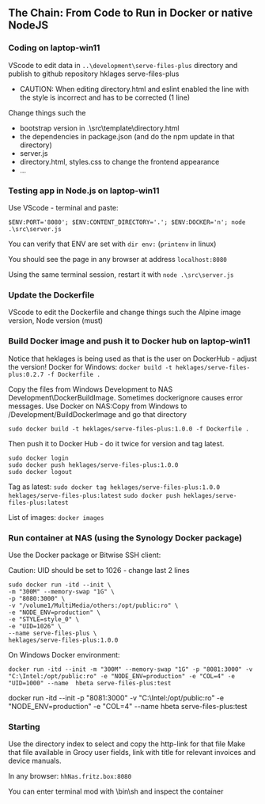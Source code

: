 ## The Chain: From Code to Run in Docker or native NodeJS

### Coding on laptop-win11

VScode to edit data in `..\development\serve-files-plus` directory and publish to github repository hklages serve-files-plus

- CAUTION: When editing directory.html and eslint enabled the line with the style is incorrect and has to be corrected (1 line)

Change things such the

- bootstrap version in .\src\template\directory.html
- the dependencies in package.json (and do the npm update in that directory)
- server.js
- directory.html, styles.css to change the frontend appearance
- ...

### Testing app in Node.js on laptop-win11

Use VScode - terminal and paste:

`$ENV:PORT='8080'; $ENV:CONTENT_DIRECTORY='.'; $ENV:DOCKER='n'; node .\src\server.js`

You can verify that ENV are set with `dir env:` (`printenv` in linux)

You should see the page in any browser at address `localhost:8080`

Using the same terminal session, restart it with `node .\src\server.js`

### Update the Dockerfile

VScode to edit the Dockerfile and change things such the Alpine image version, Node version (must)

### Build Docker image and push it to Docker hub on laptop-win11

Notice that heklages is being used as that is the user on DockerHub - adjust the version!
Docker for Windows: `docker build -t heklages/serve-files-plus:0.2.7 -f Dockerfile .`

Copy the files from Windows Development to NAS Development\DockerBuildImage. Sometimes dockerignore causes error messages.
Use Docker on NAS:Copy from Windows to /Development/BuildDockerImage and go that directory

`sudo docker build -t heklages/serve-files-plus:1.0.0 -f Dockerfile .`

Then push it to Docker Hub - do it twice for version and tag latest.

```Docker
sudo docker login
sudo docker push heklages/serve-files-plus:1.0.0
sudo docker logout
```

Tag as latest:
`sudo docker tag heklages/serve-files-plus:1.0.0 heklages/serve-files-plus:latest`
`sudo docker push heklages/serve-files-plus:latest`

List of images:
`docker images`

### Run container at NAS (using the Synology Docker package)

Use the Docker package or Bitwise SSH client:

Caution: UID should be set to 1026 - change last 2 lines

```Docker
sudo docker run -itd --init \
-m "300M" --memory-swap "1G" \
-p "8080:3000" \
-v "/volume1/MultiMedia/others:/opt/public:ro" \
-e "NODE_ENV=production" \
-e "STYLE=style_0" \
-e "UID=1026" \
--name serve-files-plus \
heklages/serve-files-plus:1.0.0 
```

On Windows Docker environment:

```Docker
docker run -itd --init -m "300M" --memory-swap "1G" -p "8081:3000" -v "C:\Intel:/opt/public:ro" -e "NODE_ENV=production" -e "COL=4" -e "UID=1000" --name  hbeta serve-files-plus:test 
```

docker run -itd --init -p "8081:3000" -v "C:\Intel:/opt/public:ro" -e "NODE_ENV=production" -e "COL=4" --name  hbeta serve-files-plus:test

### Starting

Use the directory index to select and copy the http-link for that file Make that file available in Grocy user fields, link with title for relevant invoices and device manuals.

In any browser: `hhNas.fritz.box:8080`

You can enter terminal mod with \bin\sh and inspect the container
